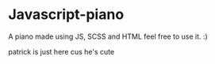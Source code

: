 # Javascript-piano

A piano made using JS, SCSS and HTML
feel free to use it. :)

patrick is just here cus he's cute
